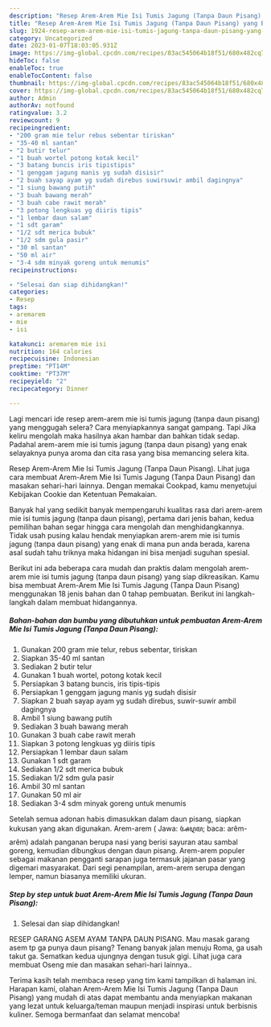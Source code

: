 ```yaml
---
description: "Resep Arem-Arem Mie Isi Tumis Jagung (Tanpa Daun Pisang) yang Bikin Ngiler, Buat Buka Puasa Menggugah Selera"
title: "Resep Arem-Arem Mie Isi Tumis Jagung (Tanpa Daun Pisang) yang Bikin Ngiler, Buat Buka Puasa Menggugah Selera"
slug: 1924-resep-arem-arem-mie-isi-tumis-jagung-tanpa-daun-pisang-yang-bikin-ngiler-buat-buka-puasa-menggugah-selera
category: Uncategorized
date: 2023-01-07T18:03:05.931Z
image: https://img-global.cpcdn.com/recipes/83ac545064b18f51/680x482cq70/arem-arem-mie-isi-tumis-jagung-tanpa-daun-pisang-foto-resep-utama.jpg
hideToc: false
enableToc: true
enableTocContent: false
thumbnail: https://img-global.cpcdn.com/recipes/83ac545064b18f51/680x482cq70/arem-arem-mie-isi-tumis-jagung-tanpa-daun-pisang-foto-resep-utama.jpg
cover: https://img-global.cpcdn.com/recipes/83ac545064b18f51/680x482cq70/arem-arem-mie-isi-tumis-jagung-tanpa-daun-pisang-foto-resep-utama.jpg
author: Admin
authorAv: notfound
ratingvalue: 3.2
reviewcount: 9
recipeingredient:
- "200 gram mie telur rebus sebentar tiriskan"
- "35-40 ml santan"
- "2 butir telur"
- "1 buah wortel potong kotak kecil"
- "3 batang buncis iris tipistipis"
- "1 genggam jagung manis yg sudah disisir"
- "2 buah sayap ayam yg sudah direbus suwirsuwir ambil dagingnya"
- "1 siung bawang putih"
- "3 buah bawang merah"
- "3 buah cabe rawit merah"
- "3 potong lengkuas yg diiris tipis"
- "1 lembar daun salam"
- "1 sdt garam"
- "1/2 sdt merica bubuk"
- "1/2 sdm gula pasir"
- "30 ml santan"
- "50 ml air"
- "3-4 sdm minyak goreng untuk menumis"
recipeinstructions:

- "Selesai dan siap dihidangkan!"
categories:
- Resep
tags:
- aremarem
- mie
- isi

katakunci: aremarem mie isi 
nutrition: 164 calories
recipecuisine: Indonesian
preptime: "PT14M"
cooktime: "PT37M"
recipeyield: "2"
recipecategory: Dinner

---
```



Lagi mencari ide resep arem-arem mie isi tumis jagung (tanpa daun pisang) yang menggugah selera? Cara menyiapkannya sangat gampang. Tapi Jika keliru mengolah maka hasilnya akan hambar dan bahkan tidak sedap. Padahal arem-arem mie isi tumis jagung (tanpa daun pisang) yang enak selayaknya punya aroma dan cita rasa yang bisa memancing selera kita.


Resep Arem-Arem Mie Isi Tumis Jagung (Tanpa Daun Pisang). Lihat juga cara membuat Arem-Arem Mie Isi Tumis Jagung (Tanpa Daun Pisang) dan masakan sehari-hari lainnya. Dengan memakai Cookpad, kamu menyetujui Kebijakan Cookie dan Ketentuan Pemakaian.

Banyak hal yang sedikit banyak mempengaruhi kualitas rasa dari arem-arem mie isi tumis jagung (tanpa daun pisang), pertama dari jenis bahan, kedua pemilihan bahan segar hingga cara mengolah dan menghidangkannya. Tidak usah pusing kalau hendak menyiapkan arem-arem mie isi tumis jagung (tanpa daun pisang) yang enak di mana pun anda berada, karena asal sudah tahu triknya maka hidangan ini bisa menjadi suguhan spesial.


Berikut ini ada beberapa cara mudah dan praktis dalam mengolah arem-arem mie isi tumis jagung (tanpa daun pisang) yang siap dikreasikan. Kamu bisa membuat Arem-Arem Mie Isi Tumis Jagung (Tanpa Daun Pisang) menggunakan 18 jenis bahan dan 0 tahap pembuatan. Berikut ini langkah-langkah dalam membuat hidangannya.

<!--inarticleads1-->

##### Bahan-bahan dan bumbu yang dibutuhkan untuk pembuatan Arem-Arem Mie Isi Tumis Jagung (Tanpa Daun Pisang):

1. Gunakan 200 gram mie telur, rebus sebentar, tiriskan
1. Siapkan 35-40 ml santan
1. Sediakan 2 butir telur
1. Gunakan 1 buah wortel, potong kotak kecil
1. Persiapkan 3 batang buncis, iris tipis-tipis
1. Persiapkan 1 genggam jagung manis yg sudah disisir
1. Siapkan 2 buah sayap ayam yg sudah direbus, suwir-suwir ambil dagingnya
1. Ambil 1 siung bawang putih
1. Sediakan 3 buah bawang merah
1. Gunakan 3 buah cabe rawit merah
1. Siapkan 3 potong lengkuas yg diiris tipis
1. Persiapkan 1 lembar daun salam
1. Gunakan 1 sdt garam
1. Sediakan 1/2 sdt merica bubuk
1. Sediakan 1/2 sdm gula pasir
1. Ambil 30 ml santan
1. Gunakan 50 ml air
1. Sediakan 3-4 sdm minyak goreng untuk menumis


Setelah semua adonan habis dimasukkan dalam daun pisang, siapkan kukusan yang akan digunakan. Arem-arem ( Jawa: ꦄꦉꦩ; baca: arêm-arêm) adalah panganan berupa nasi yang berisi sayuran atau sambal goreng, kemudian dibungkus dengan daun pisang. Arem-arem populer sebagai makanan pengganti sarapan juga termasuk jajanan pasar yang digemari masyarakat. Dari segi penampilan, arem-arem serupa dengan lemper, namun biasanya memiliki ukuran. 

<!--inarticleads2-->

##### Step by step untuk buat Arem-Arem Mie Isi Tumis Jagung (Tanpa Daun Pisang):


1. Selesai dan siap dihidangkan!

RESEP GARANG ASEM AYAM TANPA DAUN PISANG. Mau masak garang asem tp ga punya daun pisang? Tenang banyak jalan menuju Roma, ga usah takut ga. Sematkan kedua ujungnya dengan tusuk gigi. Lihat juga cara membuat Oseng mie dan masakan sehari-hari lainnya.. 

Terima kasih telah membaca resep yang tim kami tampilkan di halaman ini. Harapan kami, olahan Arem-Arem Mie Isi Tumis Jagung (Tanpa Daun Pisang) yang mudah di atas dapat membantu anda menyiapkan makanan yang lezat untuk keluarga/teman maupun menjadi inspirasi untuk berbisnis kuliner. Semoga bermanfaat dan selamat mencoba!
